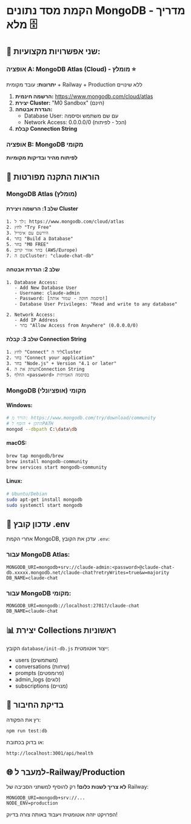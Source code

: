 # הקמת מסד נתונים MongoDB - מדריך מלא 🗄️

## 🎯 שני אפשרויות מקצועיות:

### אופציה A: MongoDB Atlas (Cloud) - מומלץ ⭐
**יתרונות:** עובד מקומית + Railway + Production ללא שינויים

1. **הרשמה חינמית:** https://www.mongodb.com/cloud/atlas
2. **יצירת Cluster:** "M0 Sandbox" (חינם)
3. **הגדרת אבטחה:**
   - Database User: עם שם משתמש וסיסמה
   - Network Access: 0.0.0.0/0 (הכל - לפיתוח)
4. **קבלת Connection String**

### אופציה B: MongoDB מקומי
**לפיתוח מהיר ובדיקות מקומיות**

## 🚀 הוראות התקנה מפורטות

### MongoDB Atlas (מומלץ)

#### שלב 1: הרשמה ויצירת Cluster
```
1. לך ל: https://www.mongodb.com/cloud/atlas
2. לחץ "Try Free"
3. הירשם עם אימייל
4. בחר "Build a Database"
5. בחר "M0 FREE" 
6. בחר אזור קרוב (AWS/Europe)
7. שם הCluster: "claude-chat-db"
```

#### שלב 2: הגדרת אבטחה
```
1. Database Access:
   - Add New Database User
   - Username: claude-admin
   - Password: [סיסמה חזקה - שמור אותה!]
   - Database User Privileges: "Read and write to any database"

2. Network Access:
   - Add IP Address
   - בחר "Allow Access from Anywhere" (0.0.0.0/0)
```

#### שלב 3: קבלת Connection String
```
1. לחץ "Connect" ליד הCluster
2. בחר "Connect your application"
3. בחר "Node.js" + Version "4.1 or later"
4. העתק את הConnection String
5. החלף <password> בסיסמה האמיתית
```

### MongoDB מקומי (אופציונלי)

#### Windows:
```bash
# הורד מ: https://www.mongodb.com/try/download/community
# התקן + הוסף לPATH
mongod --dbpath C:\data\db
```

#### macOS:
```bash
brew tap mongodb/brew
brew install mongodb-community
brew services start mongodb-community
```

#### Linux:
```bash
# Ubuntu/Debian
sudo apt-get install mongodb
sudo systemctl start mongodb
```

## 🔧 עדכון קובץ .env

אחרי הקמת MongoDB, עדכן את הקובץ `.env`:

### עבור MongoDB Atlas:
```env
MONGODB_URI=mongodb+srv://claude-admin:<password>@claude-chat-db.xxxxx.mongodb.net/claude-chat?retryWrites=true&w=majority
DB_NAME=claude-chat
```

### עבור MongoDB מקומי:
```env
MONGODB_URI=mongodb://localhost:27017/claude-chat
DB_NAME=claude-chat
```

## 📊 יצירת Collections ראשוניות

הקובץ `database/init-db.js` ייצור אוטומטית:
- users (משתמשים)
- conversations (שיחות)
- prompts (פרומפטים)
- admin_logs (לוגים)
- subscriptions (מנויים)

## 🧪 בדיקת החיבור

רץ את הפקודה:
```bash
npm run test:db
```

או בדוק בכתובת:
```
http://localhost:3001/api/health
```

## 🌐 למעבר ל-Railway/Production

**לא צריך לשנות כלום!** רק להוסיף למשתני הסביבה של Railway:
```
MONGODB_URI=mongodb+srv://...
NODE_ENV=production
```

הפרויקט יזהה אוטומטית ויעבוד באותה צורה בדיוק!